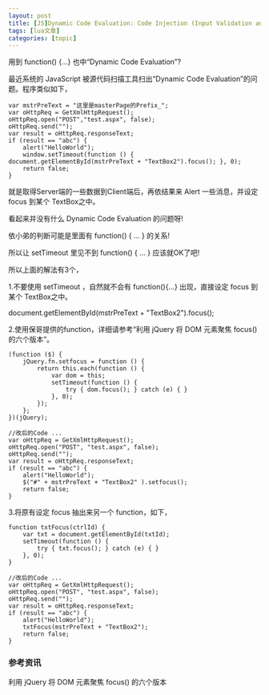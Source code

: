 ```yaml
---
layout: post
title: [JS]Dynamic Code Evaluation: Code Injection (Input Validation and Representation, Data Flow) 
tags: [lua文章]
categories: [topic]
---
```

用到 function() {...} 也中“Dynamic Code Evaluation”?

  

最近系统的 JavaScript 被源代码扫描工具扫出“Dynamic Code Evaluation”的问题。程序类似如下，

    
    
    var mstrPreText = "这里是masterPage的Prefix_";
    var oHttpReq = GetXmlHttpRequest();
    oHttpReq.open("POST","test.aspx", false);  
    oHttpReq.send("");
    var result = oHttpReq.responseText;
    if (result == "abc") {
    	alert("HelloWorld");
    	window.setTimeout(function () { document.getElementById(mstrPreText + "TextBox2").focus(); }, 0);
    	return false;
    }

  

就是取得Server端的一些数据到Client端后，再依结果来 Alert 一些消息，并设定 focus 到某个 TextBox之中。

看起来并没有什么 Dynamic Code Evaluation 的问题呀!

依小弟的判断可能是里面有 function() { ... } 的关系!

所以让 setTimeout 里见不到 function() { ... } 应该就OK了吧!

所以上面的解法有3个，

1.不要使用 setTimeout ，自然就不会有 function(){…} 出现，直接设定 focus 到某个 TextBox之中。

document.getElementById(mstrPreText + "TextBox2").focus();

2.使用保哥提供的function，详细请参考“利用 jQuery 将 DOM 元素聚焦 focus() 的六个版本”。

    
    
    (function ($) {
        jQuery.fn.setfocus = function () {
            return this.each(function () {
                var dom = this;
                setTimeout(function () {
                    try { dom.focus(); } catch (e) { }
                }, 0);
            });
        };
    })(jQuery);
    
    //改后的Code ...
    var oHttpReq = GetXmlHttpRequest();
    oHttpReq.open("POST", "test.aspx", false); 
    oHttpReq.send("");
    var result = oHttpReq.responseText;
    if (result == "abc") {
    	alert("HelloWorld");
    	$("#" + mstrPreText + "TextBox2" ).setfocus();
    	return false;
    }

  

3.将原有设定 focus 抽出来另一个 function，如下，

    
    
    function txtFocus(ctrlId) {
        var txt = document.getElementById(txtId);
        setTimeout(function () {
            try { txt.focus(); } catch (e) { }
        }, 0);
    }
    
    //改后的Code ...
    var oHttpReq = GetXmlHttpRequest();
    oHttpReq.open("POST", "test.aspx", false);  
    oHttpReq.send("");
    var result = oHttpReq.responseText;
    if (result == "abc") {
    	alert("HelloWorld");
    	txtFocus(mstrPreText + "TextBox2");
    	return false;
    }

  

###  参考资讯

利用 jQuery 将 DOM 元素聚焦 focus() 的六个版本